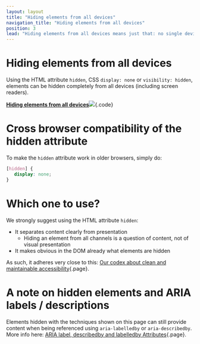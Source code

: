 ```yaml
---
layout: layout
title: "Hiding elements from all devices"
navigation_title: "Hiding elements from all devices"
position: 3
lead: "Hiding elements from all devices means just that: no single device will perceive it anymore (although the element still is present in the DOM)."
---
```


# Hiding elements from all devices

Using the HTML attribute `hidden`, CSS `display: none` or `visibility: hidden`, elements can be hidden completely from all devices (including screen readers).

[**Hiding elements from all devices**![](https://s3-us-west-2.amazonaws.com/i.cdpn.io/1279260.yomMJg.small.e3a2ae5d-655d-4eee-9c18-efd5c53a75c9.png)](https://codepen.io/accessibility-developer-guide/pen/yomMJg){.code}

# Cross browser compatibility of the hidden attribute

To make the `hidden` attribute work in older browsers, simply do:

```css
[hidden] {
   display: none;
}
```

# Which one to use?

We strongly suggest using the HTML attribute `hidden`:

- It separates content clearly from presentation
    - Hiding an element from all channels is a question of content, not of visual presentation
- It makes obvious in the DOM already what elements are hidden

As such, it adheres very close to this: [Our codex about clean and maintainable accessibility](/knowledge/codex){.page}.

# A note on hidden elements and ARIA labels / descriptions

Elements hidden with the techniques shown on this page can still provide content when being referenced using `aria-labelledby` or `aria-describedby`. More info here: [ARIA label, describedby and labelledby Attributes](/examples/sensible-usage-of-aria-roles-and-attributes/aria-label-describedby-and-labelledby-attributes){.page}.